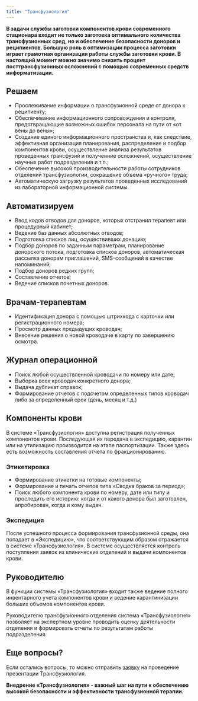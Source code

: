 ```yaml
---
title: "Трансфузиология"
---
```


**В задачи службы заготовки компонентов крови современного стационара входит не только заготовка оптимального 
количества трансфузионных сред, но и обеспечение безопасности доноров и реципиентов. Большую роль в оптимизации 
процесса заготовки играет грамотная организация работы службы заготовки крови. В настоящий момент можно значимо 
снизить процент посттрансфузионных осложнений с помощью современных средств информатизации.**

## Решаем

- Прослеживание информации о трансфузионной среде от донора к реципиенту;
- Обеспечивание информационного сопровождения и контроля, предотвращающие возможных ошибок персонала на пути от «от вены до вены»;
- Создание единого информационного пространства и, как следствие, эффективная организация планирования, распределение 
и подбор компонентов крови, осуществление анализа результатов проведенных трансфузий и полученние осложнений, осуществление 
научных работ подразделения и т.п.;
- Обеспечение высокой производительности работы сотрудников отделений трансфузиологии, сокращение объема «ручного» труда;
- Автоматическую загрузку результатов проведенных исследований из лабораторной информационной системы.

## Автоматизируем

- Ввод кодов отводов для доноров, которых отстранил терапевт или процедурный кабинет;
- Ведение баз данных абсолютных отводов;
- Подготовка списков лиц, осуществивших донацию;
- Подбор доноров по заданным параметрам, планирование донорского потока, подготовка списков доноров, автоматическая рассылка донорам приглашений, SMS-сообщений в качестве напоминаний;
- Подбор доноров редких групп;
- Составление отчетов;
- Ведение списков почетных доноров.


## Врачам-терапевтам

- Идентификация донора с помощью штрихкода с карточки или регистрационного номера;
- Просмотр данных предыдущих кроводач;
- Внесение решения о новой кроводаче в карту по завершению осмотра.


## Журнал операционной

- Поиск любой осуществленной кроводачи по номеру или дате;
- Выборка всех кроводач конкретного донора;
- Выдача дубликат справок;
- Формирование отчетов с подсчетом определенных типов кроводач либо за определенный срок (день, месяц и т.д.)


## Компоненты крови

В системе «Трансфузиология» доступна регистрация полученных компонентов крови. Последующая их передача в экспедицию, 
карантин или на утилизацию производится на этапе паспортизации. Также здесь есть возможность составления отчета по 
фракционированию.

### Этикетировка

- Формирование этикетки на готовые компоненты;
- Формирование и печать отчетов типа «Сводка браков за период»;
- Поиск любого компонента крови по номеру, дате или типу и проследить его историю: когда и от какого донора был заготовлен, апробирован, когда и кому выдан.

### Экспедиция

После успешного процесса формирования трансфузионной среды, она попадает в «Экспедицию», что соответствующим образом 
отражается в системе «Трансфузиология». В системе осуществляется контроль поступления заявок из клинических отделений и 
выдачи компонентов крови.

## Руководителю

В функции системы «Трансфузиология» входит также ведение полного инвентарного учета компонентов крови и ведение 
карантинизации больших объемов компонентов крови.

Руководителю трансфузионного отделения система «Трансфузиология» позволяет на экспертном уровне проводить оценку 
деятельности отделения и формировать отчеты по результатам работы подразделения.


## Еще вопросы?

Если остались вопросы, то можно отправить [заявку](mailto:sales@hitsl.ru) на проведение презентации Трансфузиология.

**Внедрение «Трансфузиология» - важный шаг на пути к обеспечению высокой безопасности и эффективности трансфузионной терапии.**
